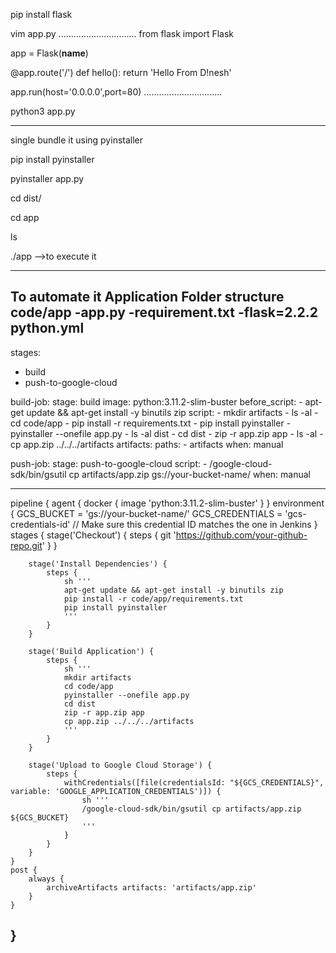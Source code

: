 pip install flask

vim app.py
...............................
from flask import Flask

app = Flask(__name__)

@app.route('/')
def hello():
    return 'Hello From D!nesh'

app.run(host='0.0.0.0',port=80)
...............................

python3 app.py

--------------------------------

single bundle it using pyinstaller

pip install pyinstaller

pyinstaller app.py

cd dist/

cd app

ls

./app -->to execute it 



---------------------------------

To automate it Application
Folder structure
code/app
	-app.py
	-requirement.txt
		-flask=2.2.2
python.yml
---------------------------------------
stages:
  - build
  - push-to-google-cloud

build-job:
  stage: build
  image: python:3.11.2-slim-buster
  before_script:
    - apt-get update && apt-get install -y binutils zip
  script:
    - mkdir artifacts
    - ls -al
    - cd code/app
    - pip install -r requirements.txt
    - pip install pyinstaller
    - pyinstaller --onefile app.py
    - ls -al dist
    - cd dist
    - zip -r app.zip app
    - ls -al
    - cp app.zip ../../../artifacts
  artifacts:
    paths:
      - artifacts
  when: manual

push-job:
  stage: push-to-google-cloud
  script:
    - /google-cloud-sdk/bin/gsutil cp artifacts/app.zip gs://your-bucket-name/
  when: manual


---------------------------------------
pipeline {
    agent {
        docker {
            image 'python:3.11.2-slim-buster'
        }
    }
    environment {
        GCS_BUCKET = 'gs://your-bucket-name/'
        GCS_CREDENTIALS = 'gcs-credentials-id' // Make sure this credential ID matches the one in Jenkins
    }
    stages {
        stage('Checkout') {
            steps {
                git 'https://github.com/your-github-repo.git'
            }
        }
        
        stage('Install Dependencies') {
            steps {
                sh '''
                apt-get update && apt-get install -y binutils zip
                pip install -r code/app/requirements.txt
                pip install pyinstaller
                '''
            }
        }
        
        stage('Build Application') {
            steps {
                sh '''
                mkdir artifacts
                cd code/app
                pyinstaller --onefile app.py
                cd dist
                zip -r app.zip app
                cp app.zip ../../../artifacts
                '''
            }
        }
        
        stage('Upload to Google Cloud Storage') {
            steps {
                withCredentials([file(credentialsId: "${GCS_CREDENTIALS}", variable: 'GOOGLE_APPLICATION_CREDENTIALS')]) {
                    sh '''
                    /google-cloud-sdk/bin/gsutil cp artifacts/app.zip ${GCS_BUCKET}
                    '''
                }
            }
        }
    }
    post {
        always {
            archiveArtifacts artifacts: 'artifacts/app.zip'
        }
    }
}
---------------------------------------------------------------




